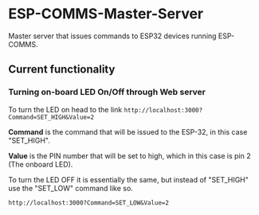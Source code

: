 # ESP-COMMS-Master-Server
Master server that issues commands to ESP32 devices running ESP-COMMS.

## Current functionality
### Turning on-board LED On/Off through Web server
  To turn the LED on head to the link `http://localhost:3000?Command=SET_HIGH&Value=2`
  
  **Command** is the command that will be issued to the ESP-32, in this case "SET_HIGH".
  
  **Value** is the PIN number that will be set to high, which in this case is pin 2 (The onboard LED).
  
  To turn the LED OFF it is essentially the same, but instead of "SET_HIGH" use the "SET_LOW" command like so.
  
  `http://localhost:3000?Command=SET_LOW&Value=2`

  
